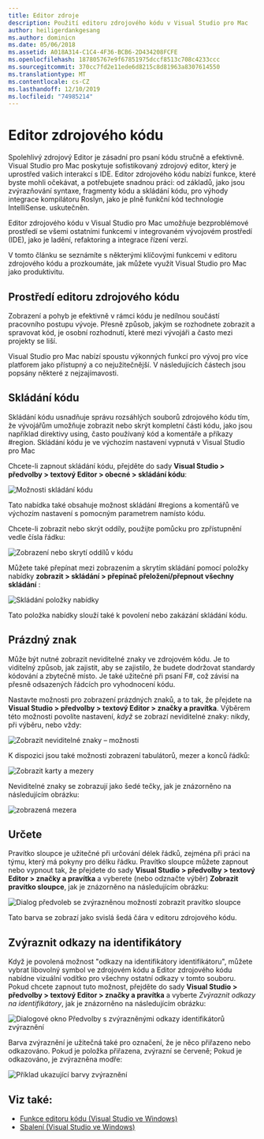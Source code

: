 ```yaml
---
title: Editor zdroje
description: Použití editoru zdrojového kódu v Visual Studio pro Mac
author: heiligerdankgesang
ms.author: dominicn
ms.date: 05/06/2018
ms.assetid: A018A314-C1C4-4F36-BCB6-2D434208FCFE
ms.openlocfilehash: 187805767e9f67851975dccf8513c708c4233ccc
ms.sourcegitcommit: 370cc7fd2e11ede6d8215c8d81963a8307614550
ms.translationtype: MT
ms.contentlocale: cs-CZ
ms.lasthandoff: 12/10/2019
ms.locfileid: "74985214"
---
```

# <a name="source-editor"></a>Editor zdrojového kódu

Spolehlivý zdrojový Editor je zásadní pro psaní kódu stručně a efektivně. Visual Studio pro Mac poskytuje sofistikovaný zdrojový editor, který je uprostřed vašich interakcí s IDE. Editor zdrojového kódu nabízí funkce, které byste mohli očekávat, a potřebujete snadnou práci: od základů, jako jsou zvýrazňování syntaxe, fragmenty kódu a skládání kódu, pro výhody integrace kompilátoru Roslyn, jako je plně funkční kód technologie IntelliSense. uskutečněn.

Editor zdrojového kódu v Visual Studio pro Mac umožňuje bezproblémové prostředí se všemi ostatními funkcemi v integrovaném vývojovém prostředí (IDE), jako je ladění, refaktoring a integrace řízení verzí.

V tomto článku se seznámíte s některými klíčovými funkcemi v editoru zdrojového kódu a prozkoumáte, jak můžete využít Visual Studio pro Mac jako produktivitu.

## <a name="the-source-editor-experience"></a>Prostředí editoru zdrojového kódu

Zobrazení a pohyb je efektivně v rámci kódu je nedílnou součástí pracovního postupu vývoje. Přesně způsob, jakým se rozhodnete zobrazit a spravovat kód, je osobní rozhodnutí, které mezi vývojáři a často mezi projekty se liší.

Visual Studio pro Mac nabízí spoustu výkonných funkcí pro vývoj pro více platforem jako přístupný a co nejužitečnější. V následujících částech jsou popsány některé z nejzajímavosti.

## <a name="code-folding"></a>Skládání kódu

Skládání kódu usnadňuje správu rozsáhlých souborů zdrojového kódu tím, že vývojářům umožňuje zobrazit nebo skrýt kompletní části kódu, jako jsou například direktivy using, často používaný kód a komentáře a příkazy #region. Skládání kódu je ve výchozím nastavení vypnutá v Visual Studio pro Mac

Chcete-li zapnout skládání kódu, přejděte do sady **Visual Studio > předvolby > textový Editor > obecné > skládání kódu**:

![Možnosti skládání kódu](media/source-editor-image1.png)

Tato nabídka také obsahuje možnost skládání #regions a komentářů ve výchozím nastavení s pomocným parametrem namísto kódu.

Chcete-li zobrazit nebo skrýt oddíly, použijte pomůcku pro zpřístupnění vedle čísla řádku:

![Zobrazení nebo skrytí oddílů v kódu](media/source-editor-image2.png)

Můžete také přepínat mezi zobrazením a skrytím skládání pomocí položky nabídky **zobrazit > skládání > přepínač přeložení/přepnout všechny skládání** :

![Skládání položky nabídky](media/source-editor-image19.png)

Tato položka nabídky slouží také k povolení nebo zakázání skládání kódu.

## <a name="white-space"></a>Prázdný znak

Může být nutné zobrazit neviditelné znaky ve zdrojovém kódu. Je to viditelný způsob, jak zajistit, aby se zajistilo, že budete dodržovat standardy kódování a zbytečně místo. Je také užitečné při psaní F#, což závisí na přesně odsazených řádcích pro vyhodnocení kódu.

Nastavte možnosti pro zobrazení prázdných znaků, a to tak, že přejdete na **Visual Studio > předvolby > textový Editor > značky a pravítka**. Výběrem této možnosti povolíte nastavení, _když_ se zobrazí neviditelné znaky: nikdy, při výběru, nebo vždy:

![Zobrazit neviditelné znaky – možnosti](media/source-editor-image3.png)

K dispozici jsou také možnosti zobrazení tabulátorů, mezer a konců řádků:

![Zobrazit karty a mezery](media/source-editor-image4.png)

Neviditelné znaky se zobrazují jako šedé tečky, jak je znázorněno na následujícím obrázku:

![zobrazená mezera](media/source-editor-image22.png)

## <a name="ruler"></a>Určete

Pravítko sloupce je užitečné při určování délek řádků, zejména při práci na týmu, který má pokyny pro délku řádku. Pravítko sloupce můžete zapnout nebo vypnout tak, že přejdete do sady **Visual Studio > předvolby > textový Editor > značky a pravítka** a vyberete (nebo odznačte výběr) **Zobrazit pravítko sloupce**, jak je znázorněno na následujícím obrázku:

![Dialog předvoleb se zvýrazněnou možností zobrazit pravítko sloupce](media/source-editor-image5.png)

 Tato barva se zobrazí jako svislá šedá čára v editoru zdrojového kódu.

## <a name="highlight-identifier-references"></a>Zvýraznit odkazy na identifikátory

Když je povolená možnost "odkazy na identifikátory identifikátoru", můžete vybrat libovolný symbol ve zdrojovém kódu a Editor zdrojového kódu nabídne vizuální vodítko pro všechny ostatní odkazy v tomto souboru. Pokud chcete zapnout tuto možnost, přejděte do sady **Visual Studio > předvolby > textový Editor > značky a pravítka** a vyberte _Zvýraznit odkazy na identifikátory_, jak je znázorněno na následujícím obrázku:

![Dialogové okno Předvolby s zvýrazněnými odkazy identifikátorů zvýraznění](media/source-editor-image6.png)

Barva zvýraznění je užitečná také pro označení, že je něco přiřazeno nebo odkazováno. Pokud je položka přiřazena, zvýrazní se červeně; Pokud je odkazováno, je zvýrazněna modře:

![Příklad ukazující barvy zvýraznění](media/source-editor-image7.png)

## <a name="see-also"></a>Viz také:

- [Funkce editoru kódu (Visual Studio ve Windows)](/visualstudio/ide/writing-code-in-the-code-and-text-editor)
- [Sbalení (Visual Studio ve Windows)](/visualstudio/ide/outlining)